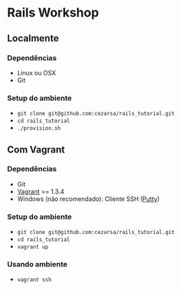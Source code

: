 # Rails Workshop

## Localmente

### Dependências

- Linux ou OSX
- Git

### Setup do ambiente

- `git clone git@github.com:cezarsa/rails_tutorial.git`
- `cd rails_tutorial`
- `./provision.sh`

## Com Vagrant

### Dependências

 - Git
 - [Vagrant](http://downloads.vagrantup.com/) >= 1.3.4
 - Windows (não recomendado): Cliente SSH ([Putty](http://www.chiark.greenend.org.uk/~sgtatham/putty/download.html))

### Setup do ambiente

- `git clone git@github.com:cezarsa/rails_tutorial.git`
- `cd rails_tutorial`
- `vagrant up`

### Usando ambiente

- `vagrant ssh`
